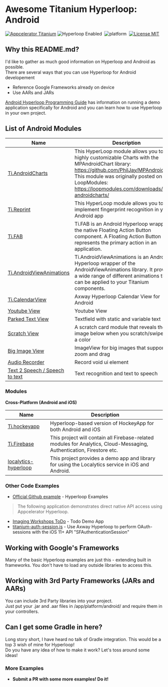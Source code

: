 # Awesome Titanium Hyperloop: Android
[![Appcelerator Titanium](http://www-static.appcelerator.com/badges/titanium-git-badge-sq.png)](http://appcelerator.com/titanium/)
![Hyperloop Enabled](https://img.shields.io/badge/hyperloop-enabled-red.svg)&nbsp;
![platform](https://img.shields.io/badge/platform-android-green.svg)&nbsp;
[![License MIT](https://img.shields.io/badge/license-MIT-green.svg?style=flat)](https://writing.kemitchell.com/2016/09/21/MIT-License-Line-by-Line.html)&nbsp;

## Why this README.md?
 I'd like to gather as much good information on Hyperloop and Android as possible.  
 There are several ways that you can use Hyperloop for Android developement
 - Reference Google Frameworks already on device
 - Use AARs and JARs

[Android Hyperloop Programming Guide](https://wiki.appcelerator.org/display/guides2/Android+Hyperloop+Programming+Guide)
has information on running a demo application specifically for Android and you can learn how to use Hyperloop in your own project.

## List of Android Modules
| Name | Description |
|-|-|
| [Ti.AndroidCharts](https://github.com/loop-modules/Ti.AndroidCharts.) | This HyperLoop module allows you to use highly customizable Charts with the MPAndroidChart library: https://github.com/PhilJay/MPAndroidChart. This module was originally posted on LoopModules: https://loopmodules.com/downloads/ti-androidcharts/ |
|[Ti.Reprint](https://github.com/loop-modules/Ti.Reprint)| This HyperLoop module allows you to implement fingerprint recognition in your Android app|
| [Ti.FAB](https://github.com/loop-modules/Ti.FAB) |Ti.FAB is an Android Hyperloop wrapper of the native Floating Action Button component. A Floating Action Button represents the primary action in an application.|
| [Ti.AndroidViewAnimations](https://github.com/loop-modules/Ti.AndroidViewAnimations) |Ti.AndroidViewAnimations is an Android Hyperloop wrapper of the AndroidViewAnimations library. It provides a wide range of different animations that can be applied to your Titanium components.|
| [Ti.CalendarView](https://github.com/m1ga/Ti.CalendarView) |Axway Hyperloop Calendar View for Android|
| [Youtube View](https://github.com/m1ga/hyperloop.youtube) | Youtube View|
| [Parked Text View](https://github.com/m1ga/hyperloop.parkedText)| Textfield with static and variable text|
| [Scratch View](https://github.com/m1ga/hyperloop.scratchView)| A scratch card module that reveals the image below when you scratch/swipe away a color |
| [Big Image View](https://github.com/m1ga/hyperloop.bigimages)| ImageView for big images that supports zoom and drag |
| [Audio Recorder](https://github.com/m1ga/hyperloop.audiorecorder)| Record void ui element|
| [Text 2 Speech / Speech to text](https://github.com/m1ga/hyperloop.speech)| Text recognition and text to speech |

### Modules

**Cross-Platform (Android and iOS)**

| Name | Description |
| - | - |
| [Ti.hockeyapp](https://github.com/hyperloop-modules/ti.hockeyapp)|Hyperloop-based version of HockeyApp for both Android and iOS|
| [Ti.Firebase](https://github.com/hansemannn/titanium-firebase)|This project will contain all Firebase-related modules for Analytics, Cloud-Messaging, Authentication, Firestore etc.|
| [localytics-hyperloop](https://github.com/centrevilletech/localytics-hyperloop)|This project provides a demo app and library for using the Localytics service in iOS and Android.|

### Other Code Examples
 - [Official Github example](https://github.com/appcelerator/hyperloop-examples) - Hyperloop Examples
>The following application demonstrates direct native API access using Appcelerator Hyperloop.
 - [Imaging Workshops ToDo](https://github.com/appcdev/imagine-workshops-todo/tree/hyperloop?files=1) - Todo Demo App
- [titanium-auth-session.js](https://gist.github.com/hansemannn/71b6181557ec0f6024e29c642dbe52e3) - Use Axway Hyperloop to perform OAuth-sessions with the iOS 11+ API "SFAuthenticationSession"

## Working with Google's Frameworks
Many of the basic Hyperloop examples are just this - extending built in frameworks.  You don't have to load any outside libraries to access this.

## Working with 3rd Party Frameworks (JARs and AARs)
You can include 3rd Party libraries into your project.  
Just put your .jar and .aar files in /app/platform/android/ and require them in your controllers.

## Can I get some Gradle in here?
Long story short, I have heard no talk of Gradle integration.  This would be a top 3 wish of mine for Hyperloop!  
Do you have any idea of how to make it work?  Let's toss around some ideas!

### More Examples
- **Submit a PR with some more examples!  Do it!**
